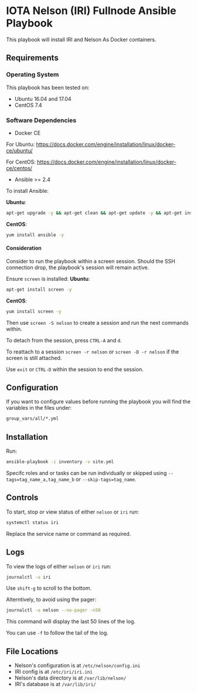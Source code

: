 # IOTA Nelson (IRI) Fullnode Ansible Playbook

This playbook will install IRI and Nelson As Docker containers.


## Requirements


### Operating System
This playbook has been tested on:

* Ubuntu 16.04 and 17.04
* CentOS 7.4

### Software Dependencies

* Docker CE

For Ubuntu: https://docs.docker.com/engine/installation/linux/docker-ce/ubuntu/

For CentOS: https://docs.docker.com/engine/installation/linux/docker-ce/centos/ 

* Ansible >= 2.4

To install Ansible:

**Ubuntu**:

```sh
apt-get upgrade -y && apt-get clean && apt-get update -y && apt-get install software-properties-common -y && apt-add-repository ppa:ansible/ansible -y && apt-get update -y && apt-get install ansible -y
```

**CentOS**:

```sh
yum install ansible -y
```

#### Consideration
Consider to run the playbook within a screen session. Should the SSH connection drop, the playbook's session will remain active.

Ensure `screen` is installed:
**Ubuntu**:
```sh
apt-get install screen -y
```

**CentOS**:
```sh
yum install screen -y
```

Then use `screen -S nelson` to create a session and run the next commands within.

To detach from the session, press `CTRL-A` and `d`.

To reattach to a session `screen -r nelson` or `screen -D -r nelson` if the screen is still attached.

Use `exit` or `CTRL-D` within the session to end the session.

## Configuration

If you want to configure values before running the playbook you will find the variables in the files under:
```sh
group_vars/all/*.yml
```

## Installation

Run:
```sh
ansible-playbook -i inventory -v site.yml
```

Specifc roles and or tasks can be run individually or skipped using `--tags=tag_name_a,tag_name_b` or `--skip-tags=tag_name`.


## Controls

To start, stop or view status of either `nelson` or `iri` run:

```sh
systemctl status iri
```

Replace the service name or command as required.

## Logs

To view the logs of either `nelson` or `iri` run:

```sh
journalctl -u iri
```

Use `shift-g` to scroll to the bottom.

Alterntively, to avoid using the pager:
```sh
journalctl -u nelson --no-pager -n50
```

This command will display the last 50 lines of the log.

You can use `-f` to follow the tail of the log.

## File Locations

* Nelson's configuration is at `/etc/nelson/config.ini`
* IRI config is at `/etc/iri/iri.ini`
* Nelson's data directory is at `/var/lib/nelson/`
* IRI's database is at `/var/lib/iri/`

